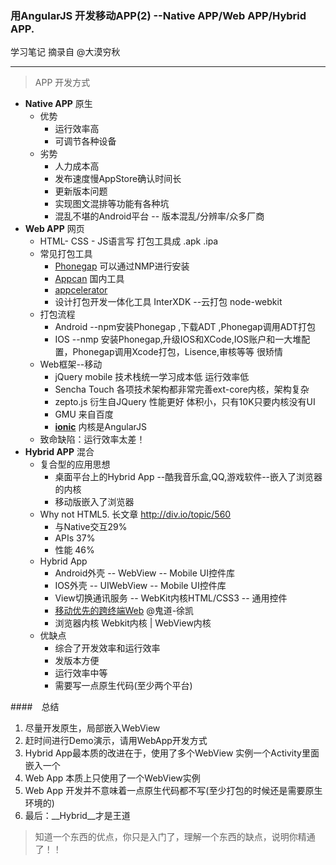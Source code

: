 ### 用AngularJS 开发移动APP(2) --Native APP/Web APP/Hybrid APP.
学习笔记 摘录自 @大漠穷秋
*** ***

> APP 开发方式

* __Native APP__ 原生
	* 优势
		* 运行效率高
		* 可调节各种设备
	* 劣势
		* 人力成本高
		* 发布速度慢AppStore确认时间长
		* 更新版本问题
		* 实现图文混排等功能有各种坑
		* 混乱不堪的Android平台 -- 版本混乱/分辨率/众多厂商
* __Web APP__	网页
	* HTML- CSS - JS语言写 打包工具成 .apk .ipa
	* 常见打包工具
		* [Phonegap](http://phonegap.com/)  可以通过NMP进行安装
		* [Appcan](http://www.appcan.cn/index) 国内工具
		* [appcelerator](http://www.appcelerator.com/)
		* 设计打包开发一体化工具 InterXDK --云打包 node-webkit
    * 打包流程
    	* Android --npm安装Phonegap ,下载ADT ,Phonegap调用ADT打包
		* IOS --nmp 安装Phonegap,升级IOS和XCode,IOS账户和一大堆配置，Phonegap调用Xcode打包，Lisence,审核等等 很矫情
	* Web框架--移动
		* jQuery mobile 技术栈统一学习成本低 运行效率低
		* Sencha Touch 各项技术架构都非常完善ext-core内核，架构复杂
		* zepto.js 衍生自JQuery 性能更好 体积小，只有10K只要内核没有UI
		* GMU 来自百度
		* [__ionic__](http://ionicframework.com) 内核是AngularJS
	* 致命缺陷：运行效率太差！
* __Hybrid APP__ 混合
	* 复合型的应用思想
		* 桌面平台上的Hybrid App --酷我音乐盒,QQ,游戏软件--嵌入了浏览器的内核
		* 移动版嵌入了浏览器
	* Why not HTML5. 长文章	http://div.io/topic/560 
		* 与Native交互29% 
		* APIs 37%
		* 性能 46%
	* Hybrid App
		* Android外壳 -- WebView -- Mobile UI控件库
		* IOS外壳 -- UIWebView -- Mobile UI控件库
		* View切换通讯服务 -- WebKit内核HTML/CSS3 -- 通用控件
		* [移动优先的跨终端Web](http://www.imooc.com/view/43) @鬼道-徐凯
		* 浏览器内核 Webkit内核 | WebView内核
	* 优缺点
		* 综合了开发效率和运行效率
		* 发版本方便
		* 运行效率中等
		* 需要写一点原生代码(至少两个平台)


####　总结

1. 尽量开发原生，局部嵌入WebView 
2. 赶时间进行Demo演示，请用WebApp开发方式
3. Hybrid App最本质的改进在于，使用了多个WebView 实例一个Activity里面嵌入一个
4. Web App 本质上只使用了一个WebView实例
5. Web App 开发并不意味着一点原生代码都不写(至少打包的时候还是需要原生环境的)
6. 最后：__Hybrid__才是王道

> 知道一个东西的优点，你只是入门了，理解一个东西的缺点，说明你精通了！！
